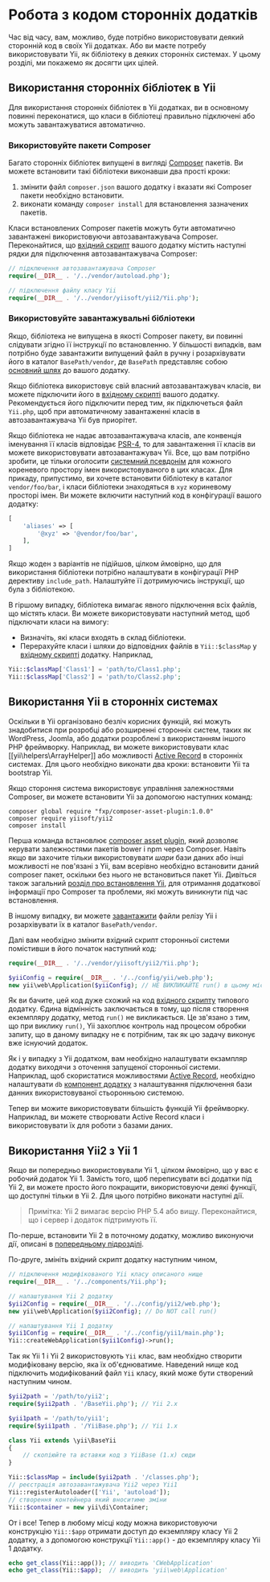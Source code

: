 Робота з кодом сторонніх додатків
=================================

Час від часу, вам, можливо, буде потрібно використовувати деякий сторонній код в своїх Yii додатках.
Або ви маєте потребу використовувати Yii, як бібліотеку в деяких сторонніх системах.
У цьому розділі, ми покажемо як досягти цих цілей.

Використання сторонніх бібліотек в Yii <span id="using-libs-in-yii"></span>
--------------------------------------

Для використання сторонніх бібліотек в Yii додатках, ви в основному повинні переконатися, що класи в бібліотеці
правильно підключені або можуть завантажуватися автоматично.

### Використовуйте пакети Composer <span id="using-composer-packages"></span>

Багато сторонніх бібліотек випущені в вигляді [Composer](https://getcomposer.org/) пакетів.
Ви можете встановити такі бібліотеки виконавши два прості кроки:

1. змінити файл `composer.json` вашого додатку і вказати які Composer пакети необхідно встановити.
2. виконати команду `composer install` для встановлення зазначених пакетів.

Класи встановлених Composer пакетів можуть бути автоматично завантажені використовуючи автозавантажувача Composer.
Переконайтися, що [вхідний скрипт](structure-entry-scripts.md) вашого додатку містить наступні рядки для
підключення автозавантажувача Composer:

```php
// підключення автозавантажувача Composer
require(__DIR__ . '/../vendor/autoload.php');

// підключення файлу класу Yii
require(__DIR__ . '/../vendor/yiisoft/yii2/Yii.php');
```

### Використовуйте завантажувальні бібліотеки <span id="using-downloaded-libs"></span>

Якщо, бібліотека не випущена в якості Composer пакету, ви повинні слідувати згідно її інструкції по встановленню.
У більшості випадків, вам потрібно буде завантажити випущений файл в ручну і розархівувати його в каталог `BasePath/vendor`,
де `BasePath` представляє собою [основний шлях](structure-applications.md#basePath) до вашого додатку.

Якщо бібліотека використовує свій власний автозавантажувач класів, ви можете підключити його в [вхідному скрипті](structure-entry-scripts.md)
вашого додатку. Рекомендується його підключити перед тим, як підключеться файл `Yii.php`, щоб при автоматичному завантаженні класів
в автозавантажувача Yii був приорітет.

Якщо бібліотека не надає автозавантажувача класів, але конвенція іменування її класів відповідає [PSR-4](http://www.php-fig.org/psr/psr-4/),
то для завантаження її класів ви можете використовувати автозавантажувач Yii. Все, що вам потрібно зробити, це тільки оголосити
[системний псевдонім](concept-aliases.md#defining-aliases) для кожного кореневого простору імен використовуваного в цих класах.
Для прикаду, припустимо, ви хочете встановити бібліотеку в каталог `vendor/foo/bar`, і класи бібліотеки знаходяться в `xyz` кориневому просторі імен.
Ви можете включити наступний код в конфігурації вашого додатку:


```php
[
    'aliases' => [
        '@xyz' => '@vendor/foo/bar',
    ],
]
```

Якщо жоден з варіантів не підійшов, цілком ймовірно, що для використання бібліотеки потрібно налаштувати в конфігурації PHP
дерективу `include_path`. Налаштуйте її дотримуючись інструкції, що була з бібліотекою.

В гіршому випадку, бібліотека вимагає явного підключення всіх файлів, що містять класи.
Ви можете використовувати наступний метод, щоб підключати класи на вимогу:

* Визначіть, які класи входять в склад бібліотеки.
* Перерахуйте класи і шляхи до відповідних файлів в `Yii::$classMap` у [вхідному скрипті](structure-entry-scripts.md)
  додатку. Наприклад,
```php
Yii::$classMap['Class1'] = 'path/to/Class1.php';
Yii::$classMap['Class2'] = 'path/to/Class2.php';
```

Використання Yii в сторонніх системах <span id="using-yii-in-others"></span>
-------------------------------------

Оскільки в Yii організовано безліч корисних функцій, які можуть знадобитися при розробці або розширенні сторонніх систем,
таких як WordPress, Joomla, або додатки розроблені з використанням іншого PHP фреймворку.
Наприклад, ви можете використовувати клас [[yii\helpers\ArrayHelper]] або можливості [Active Record](db-active-record.md)
в сторонніх системах. Для цього необхідно виконати два кроки: встановити Yii та bootstrap Yii.

Якщо стороння система використовує управління залежностями Composer, ви можете встановити Yii за допомогою наступних команд:

    composer global require "fxp/composer-asset-plugin:1.0.0"
    composer require yiisoft/yii2
    composer install

Перша команда встановлює [composer asset plugin](https://github.com/francoispluchino/composer-asset-plugin/),
який дозволяє керувати залежностями пакетів bower і npm через Composer. Навіть якщо ви захочите тільки використовувати *шари* бази даних
або інші можливості не пов'язані з Yii, вам всерівно необхідно встановити даний composer пакет, оскільки без нього не встановиться пакет Yii.
Дивіться також загальний [розділ про встановлення Yii](start-installation.md#installing-via-composer), для отримання додаткової
інформації про Composer та проблеми, які можуть виникнути під час встановлення.

В іншому випадку, ви можете [завантажити](http://www.yiiframework.com/download/) файли релізу Yii і розархівувати їх
в каталог `BasePath/vendor`.

Далі вам необхідно змінити вхідний скрипт сторонньої системи помістивши в його початок наступний код:

```php
require(__DIR__ . '/../vendor/yiisoft/yii2/Yii.php');

$yiiConfig = require(__DIR__ . '/../config/yii/web.php');
new yii\web\Application($yiiConfig); // НЕ ВИКЛИКАЙТЕ run() в цьому місці
```

Як ви бачите, цей код дуже схожий на код [вхідного скрипту](structure-entry-scripts.md) типового додатку.
Єдина відмінність заключається в тому, що після створення екземпляру додатку, метод `run()` не викликається.
Це зв'язано з тим, що при виклику `run()`, Yii захоплює контроль над процесом обробки запиту, що в даному випадку
не є потрібним, так як цю задачу виконує вже існуючий додаток.

Як і у випадку з Yii додатком, вам необхідно налаштувати екзампляр додатку виходячи з оточення запущеної сторонньої системи.
Наприклад, щоб скористатися можливостями [Active Record](db-active-record.md), необхідно налаштувати `db`
[компонент додатку](structure-application-components.md) з налаштування підключення бази данних використовуваної стьоронньою системою.

Тепер ви можите використовувати більшість функцій Yii фреймворку. Наприклад, ви можете створювати Active Record класи і
використовувати їх для роботи з базами даних.

Використання Yii2 з Yii 1 <span id="using-both-yii2-yii1"></span>
-------------------------

Якщо ви попередньо використовували Yii 1, цілком ймовірно, що у вас є робочий додаток Yii 1.
Замість того, щоб переписувати всі додатки під Yii 2, ви можете просто його покращити, використовуючи деякі функції, що
доступні тільки в Yii 2.
Для цього потрібно виконати наступні дії.

> Примітка: Yii 2 вимагає версію PHP 5.4 або вищу. Переконайтися, що і сервер і додаток підтримують її.

По-перше, встановити Yii 2 в поточному додатку, можливо виконуючи дії, описані в [попередньому підрозділі](#using-yii-in-others).

По-друге, змініть вхідний скрипт додатку наступним чином,

```php
// підключення модифікованого Yii класу описаного нище
require(__DIR__ . '/../components/Yii.php');

// налаштування Yii 2 додатку
$yii2Config = require(__DIR__ . '/../config/yii2/web.php');
new yii\web\Application($yii2Config); // Do NOT call run()

// налаштування Yii 1 додатку
$yii1Config = require(__DIR__ . '/../config/yii1/main.php');
Yii::createWebApplication($yii1Config)->run();
```

Так як Yii 1 і Yii 2 використовують `Yii` клас, вам необхідно створити модифіковану версію, яка їх об'єднюватиме.
Наведений нище код підключить модифікований файл `Yii` класу, який може бути створений наступним чином.

```php
$yii2path = '/path/to/yii2';
require($yii2path . '/BaseYii.php'); // Yii 2.x

$yii1path = '/path/to/yii1';
require($yii1path . '/YiiBase.php'); // Yii 1.x

class Yii extends \yii\BaseYii
{
    // скопіюйте та вставки код з YiiBase (1.x) сюди
}

Yii::$classMap = include($yii2path . '/classes.php');
// реєстрація автозавантажувача Yii2 через Yii1
Yii::registerAutoloader(['Yii', 'autoload']);
// створення контейнера який вноситиме зміни
Yii::$container = new yii\di\Container;
```

От і все! Тепер в любому місці коду можна використовуючи конструкцію `Yii::$app` отримати доступ до екземпляру класу Yii 2 додатку,
а з допомогою конструкції `Yii::app()` - до екземпляру класу Yii 1 додатку.

```php
echo get_class(Yii::app()); // виводить 'CWebApplication'
echo get_class(Yii::$app);  // виводить 'yii\web\Application'
```
